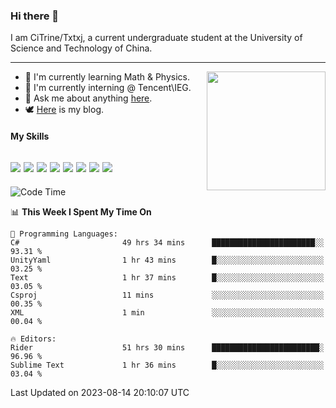 ### Hi there 👋

I am CiTrine/Txtxj, a current undergraduate student at the University of Science and Technology of China.

---

<img align="right" height="190" src="http://github-profile-summary-cards.vercel.app/api/cards/stats?username=txtxj&theme=vue">

- 🌱 I'm currently learning Math & Physics.
- 🐶 I'm currently interning @ Tencent\IEG.
- 💬 Ask me about anything [here](https://github.com/txtxj/txtxj/issues).
- 🕊️ [Here](https://txtxj.top) is my blog.

#### My Skills

![](https://img.shields.io/badge/C%23-239120?logo=csharp&logoColor=fff)
![](https://img.shields.io/badge/Unity-000000?logo=unity&logoColor=fff)
![](https://img.shields.io/badge/Python-3e74a2?logo=python&logoColor=fff)
![](https://img.shields.io/badge/C++-65318e?logo=cplusplus&logoColor=fff)
![](https://img.shields.io/badge/C-5654a2?logo=c&logoColor=fff)
![](https://img.shields.io/badge/Blender-f5792a?logo=blender&logoColor=fff)
![](https://img.shields.io/badge/MS%20SQL-cc2927?logo=microsoftsqlserver&logoColor=fff)
![](https://img.shields.io/badge/My%20SQL-4479a1?logo=mysql&logoColor=fff)
---

<!--START_SECTION:waka-->
![Code Time](http://img.shields.io/badge/Code%20Time-1%2C319%20hrs%2031%20mins-blue)

📊 **This Week I Spent My Time On** 

```text
💬 Programming Languages: 
C#                       49 hrs 34 mins      ███████████████████████░░   93.31 % 
UnityYaml                1 hr 43 mins        █░░░░░░░░░░░░░░░░░░░░░░░░   03.25 % 
Text                     1 hr 37 mins        █░░░░░░░░░░░░░░░░░░░░░░░░   03.05 % 
Csproj                   11 mins             ░░░░░░░░░░░░░░░░░░░░░░░░░   00.35 % 
XML                      1 min               ░░░░░░░░░░░░░░░░░░░░░░░░░   00.04 % 

🔥 Editors: 
Rider                    51 hrs 30 mins      ████████████████████████░   96.96 % 
Sublime Text             1 hr 36 mins        █░░░░░░░░░░░░░░░░░░░░░░░░   03.04 % 
```


 Last Updated on 2023-08-14 20:10:07 UTC
<!--END_SECTION:waka-->
